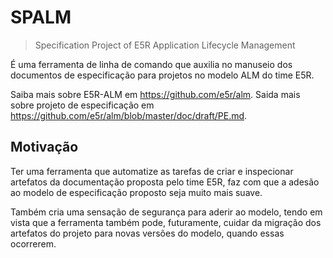 SPALM
=====

> Specification Project of E5R Application Lifecycle Management

É uma ferramenta de linha de comando que auxilia no manuseio dos documentos de especificação para projetos no modelo ALM do time E5R.

Saiba mais sobre E5R-ALM em https://github.com/e5r/alm.
Saida mais sobre projeto de especificação em https://github.com/e5r/alm/blob/master/doc/draft/PE.md.

## Motivação

Ter uma ferramenta que automatize as tarefas de criar e inspecionar artefatos da
documentação proposta pelo time E5R, faz com que a adesão ao modelo de especificação
proposto seja muito mais suave.

Também cria uma sensação de segurança para aderir ao modelo, tendo em vista que
a ferramenta também pode, futuramente, cuidar da migração dos artefatos do projeto
para novas versões do modelo, quando essas ocorrerem.
